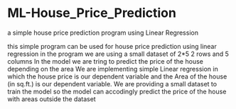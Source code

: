 # ML-House_Price_Prediction
a simple house price prediction program using Linear Regression

this simple program can be used for house price prediction using linear regression in the program we are using a small dataset of 2*5 2 rows and 5 columns 
In the model we are tring to predict the price of the house depending on the area
We are implementing simple Linear regression in which the house price is our dependent variable and the Area of the house (in sq.ft.) is our dependent variable.
We are providing a small dataset to train the model so the model can accodingly predict the price of the house with areas outside the dataset
